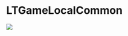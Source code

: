 # LTGameLocalCommon
[![](https://jitpack.io/v/muyishuangfeng/LTGameLocalCommon.svg)](https://jitpack.io/#muyishuangfeng/LTGameLocalCommon)
